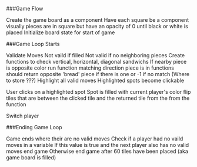 ###Game Flow

Create the game board as a component
Have each square be a component
visually pieces are in square but have an opacity of 0 until black or white is placed
Initialize board state for start of game

###Game Loop Starts

Validate Moves
Not vaild if filled
Not valid if no neighboring pieces
Create functions to check vertical, horizontal, diagonal sandwichs
If nearby piece is opposite color run function matching direction piece is in
functions should return opposite 'bread' piece if there is one or -1 if no match (Where to store ???)
Highlight all valid moves
Highlighted spots become clickable

User clicks on a highlighted spot
Spot is filled with current player's color
flip tiles that are between the clicked tile and the returned tile from the from the function

Switch player

###Ending Game Loop

Game ends where their are no valid moves
Check if a player had no vaild moves in a variable
If this value is true and the next player also has no valid moves end game
Otherwise end game after 60 tiles have been placed (aka game board is filled)
